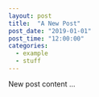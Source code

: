 ```yaml
---
layout: post
title:  "A New Post"
post_date: "2019-01-01"
post_time: "12:00:00"
categories:
  - example
  - stuff
---
```


New post content ...
